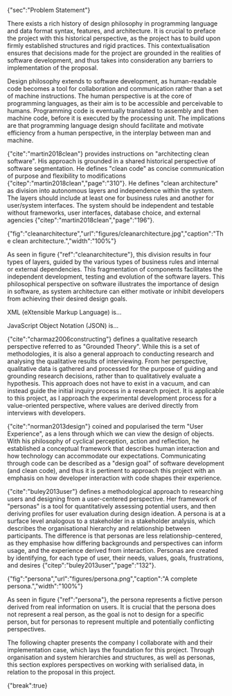 {"sec":"Problem Statement"}

There exists a rich history of design philosophy in programming language and data format syntax, features, and architecture. It is crucial to preface the project with this historical perspective, as the project has to build upon firmly established structures and rigid practices. This contextualisation ensures that decisions made for the project are grounded in the realities of software development, and thus takes into consideration any barriers to implementation of the proposal.

Design philosophy extends to software development, as human-readable code becomes a tool for collaboration and communication rather than a set of machine instructions. The human perspective is at the core of programming languages, as their aim is to be accessible and perceivable to humans. Programming code is eventually translated to assembly and then machine code, before it is executed by the processing unit. The implications are that programming language design should facilitate and motivate efficiency from a human perspective, in the interplay between man and machine.

{"cite":"martin2018clean"} provides instructions on "architecting clean software". His approach is grounded in a shared historical perspective of software segmentation. He defines "clean code" as concise communication of purpose and flexibility to modifications {"citep":"martin2018clean","page":"310"}. He defines "clean architecture" as division into autonomous layers and independence within the system. The layers should include at least one for business rules and another for user/system interfaces. The system should be independent and testable without frameworks, user interfaces, database choice, and external agencies {"citep":"martin2018clean","page":"196"}.

{"fig":"cleanarchitecture","url":"figures/cleanarchitecture.jpg","caption":"The clean architecture.","width":"100%"}

As seen in figure {"ref":"cleanarchitecture"}, this division results in four types of layers, guided by the various types of business rules and internal or external dependencies. This fragmentation of components facilitates the independent development, testing and evolution of the software layers. This philosophical perspective on software illustrates the importance of design in software, as system architecture can either motivate or inhibit developers from achieving their desired design goals.

XML (eXtensible Markup Language) is...

JavaScript Object Notation (JSON) is...

{"cite":"charmaz2006constructing"} defines a qualitative research perspective referred to as "Grounded Theory". While this is a set of methodologies, it is also a general approach to conducting research and analysing the qualitative results of interviewing. From her perspective, qualitative data is gathered and processed for the purpose of guiding and grounding research decisions, rather than to qualitatively evaluate a hypothesis. This approach does not have to exist in a vacuum, and can instead guide the initial inquiry process in a research project. It is applicable to this project, as I approach the experimental development process for a value-oriented perspective, where values are derived directly from interviews with developers.

{"cite":"norman2013design"} coined and popularised the term "User Experience", as a lens through which we can view the design of objects. With his philosophy of cyclical perception, action and reflection, he established a conceptual framework that describes human interaction and how technology can accommodate our expectations. Communicating through code can be described as a "design goal" of software development (and clean code), and thus it is pertinent to approach this project with an emphasis on how developer interaction with code shapes their experience.

{"cite":"buley2013user"} defines a methodological approach to researching users and designing from a user-centered perspective. Her framework of "personas" is a tool for quantitatively assessing potential users, and then deriving profiles for user evaluation during design ideation. A persona is at a surface level analogous to a stakeholder in a stakeholder analysis, which describes the organisational hierarchy and relationship between participants. The difference is that personas are less relationship-centered, as they emphasise how differing backgrounds and perspectives can inform usage, and the experience derived from interaction. Personas are created by identifying, for each type of user, their needs, values, goals, frustrations, and desires {"citep":"buley2013user","page":"132"}.

{"fig":"persona","url":"figures/persona.png","caption":"A complete persona.","width":"100%"}

As seen in figure {"ref":"persona"}, the persona represents a fictive person derived from real information on users. It is crucial that the persona does not represent a real person, as the goal is not to design for a specific person, but for personas to represent multiple and potentially conflicting perspectives.

The following chapter presents the company I collaborate with and their implementation case, which lays the foundation for this project. Through organisation and system hierarchies and structures, as well as personas, this section explores perspectives on working with serialised data, in relation to the proposal in this project.

{"break":true}
